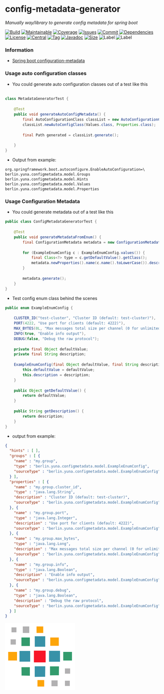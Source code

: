 # config-metadata-generator
*Manually way/library to generate config metadata for spring boot*

[![Build][build_shield]][build_link]
[![Maintainable][maintainable_shield]][maintainable_link]
[![Coverage][coverage_shield]][coverage_link]
[![Issues][issues_shield]][issues_link]
[![Commit][commit_shield]][commit_link]
[![Dependencies][dependency_shield]][dependency_link]
[![License][license_shield]][license_link]
[![Central][central_shield]][central_link]
[![Tag][tag_shield]][tag_link]
[![Javadoc][javadoc_shield]][javadoc_link]
[![Size][size_shield]][size_shield]
![Label][label_shield]
![Label][java_version]

### Information
 * [Spring boot configuration-metadata](https://docs.spring.io/spring-boot/docs/current/reference/html/configuration-metadata.html)

### Usage auto configuration classes
* You could generate auto configuration classes out of a test like this

```java

class MetadataGeneratorTest {

    @Test
    public void generateAutoConfigMetadata() {
        final AutoConfigurationClass classList = new AutoConfigurationClass(Groups.class, Hints.class);
        classList.newAutoConfigClass(Values.class, Properties.class);

        final Path generated = classList.generate();

    }
}
```
* Output from example:
```properties
org.springframework.boot.autoconfigure.EnableAutoConfiguration=\
berlin.yuna.configmetadata.model.Groups
berlin.yuna.configmetadata.model.Hints
berlin.yuna.configmetadata.model.Values
berlin.yuna.configmetadata.model.Properties
```

### Usage Configuration Metadata
* You could generate metadata out of a test like this

```java
public class ConfigMetadataGeneratorTest {

    @Test
    public void generateMetadataFromEnum() {
        final ConfigurationMetadata metadata = new ConfigurationMetadata("my.group", ExampleEnumConfig.class);

        for (ExampleEnumConfig c : ExampleEnumConfig.values()) {
            final Class<?> type = c.getDefaultValue().getClass();
            metadata.newProperties().name(c.name().toLowerCase()).description(c.getDescription()).type(type);
        }

        metadata.generate();
    }
}
```
* Test config enum class behind the scenes

```java
public enum ExampleEnumConfig {

    CLUSTER_ID("test-cluster", "Cluster ID (default: test-cluster)"),
    PORT(4222, "Use port for clients (default: 4222)"),
    MAX_BYTES(0L, "Max messages total size per channel (0 for unlimited)"),
    INFO(true, "Enable info output"),
    DEBUG(false, "Debug the raw protocol");

    private final Object defaultValue;
    private final String description;

    ExampleEnumConfig(final Object defaultValue, final String description) {
        this.defaultValue = defaultValue;
        this.description = description;
    }

    public Object getDefaultValue() {
        return defaultValue;
    }

    public String getDescription() {
        return description;
    }
}
```
* output from example:
```json
{
  "hints" : [ ],
  "groups" : [ {
    "name" : "my.group",
    "type" : "berlin.yuna.configmetadata.model.ExampleEnumConfig",
    "sourceType" : "berlin.yuna.configmetadata.model.ExampleEnumConfig"
  } ],
  "properties" : [ {
    "name" : "my.group.cluster_id",
    "type" : "java.lang.String",
    "description" : "Cluster ID (default: test-cluster)",
    "sourceType" : "berlin.yuna.configmetadata.model.ExampleEnumConfig"
  }, {
    "name" : "my.group.port",
    "type" : "java.lang.Integer",
    "description" : "Use port for clients (default: 4222)",
    "sourceType" : "berlin.yuna.configmetadata.model.ExampleEnumConfig"
  }, {
    "name" : "my.group.max_bytes",
    "type" : "java.lang.Long",
    "description" : "Max messages total size per channel (0 for unlimited)",
    "sourceType" : "berlin.yuna.configmetadata.model.ExampleEnumConfig"
  }, {
    "name" : "my.group.info",
    "type" : "java.lang.Boolean",
    "description" : "Enable info output",
    "sourceType" : "berlin.yuna.configmetadata.model.ExampleEnumConfig"
  }, {
    "name" : "my.group.debug",
    "type" : "java.lang.Boolean",
    "description" : "Debug the raw protocol",
    "sourceType" : "berlin.yuna.configmetadata.model.ExampleEnumConfig"
  } ]
}
```

![Config-Metadata-Generator](src/main/resources/banner.png "Config-Metadata-Generator")


[build_shield]: https://github.com/YunaBraska/config-metadata-generator/workflows/JAVA_CI/badge.svg
[build_link]: https://github.com/YunaBraska/config-metadata-generator/actions?query=workflow%3AJAVA_CI
[maintainable_shield]: https://img.shields.io/codeclimate/maintainability/YunaBraska/config-metadata-generator?style=flat-square
[maintainable_link]: https://codeclimate.com/github/YunaBraska/config-metadata-generator/maintainability
[coverage_shield]: https://img.shields.io/codeclimate/coverage/YunaBraska/config-metadata-generator?style=flat-square
[coverage_link]: https://codeclimate.com/github/YunaBraska/config-metadata-generator/test_coverage
[issues_shield]: https://img.shields.io/github/issues/YunaBraska/config-metadata-generator?style=flat-square
[issues_link]: https://github.com/YunaBraska/config-metadata-generator/commits/master
[commit_shield]: https://img.shields.io/github/last-commit/YunaBraska/config-metadata-generator?style=flat-square
[commit_link]: https://github.com/YunaBraska/config-metadata-generator/issues
[license_shield]: https://img.shields.io/github/license/YunaBraska/config-metadata-generator?style=flat-square
[license_link]: https://github.com/YunaBraska/config-metadata-generator/blob/master/LICENSE
[dependency_shield]: https://img.shields.io/librariesio/github/YunaBraska/config-metadata-generator?style=flat-square
[dependency_link]: https://libraries.io/github/YunaBraska/config-metadata-generator
[central_shield]: https://img.shields.io/maven-central/v/berlin.yuna/config-metadata-generator?style=flat-square
[central_link]:https://search.maven.org/artifact/berlin.yuna/config-metadata-generator
[tag_shield]: https://img.shields.io/github/v/tag/YunaBraska/config-metadata-generator?style=flat-square
[tag_link]: https://github.com/YunaBraska/config-metadata-generator/releases
[javadoc_shield]: https://javadoc.io/badge2/berlin.yuna/config-metadata-generator/javadoc.svg?style=flat-square
[javadoc_link]: https://javadoc.io/doc/berlin.yuna/config-metadata-generator
[size_shield]: https://img.shields.io/github/repo-size/YunaBraska/config-metadata-generator?style=flat-square
[label_shield]: https://img.shields.io/badge/Yuna-QueenInside-blueviolet?style=flat-square
[gitter_shield]: https://img.shields.io/gitter/room/YunaBraska/nats-streaming-server-embedded?style=flat-square
[gitter_link]: https://gitter.im/nats-streaming-server-embedded/Lobby
[java_version]: https://img.shields.io/badge/java-11-blueviolet?style=flat-square
